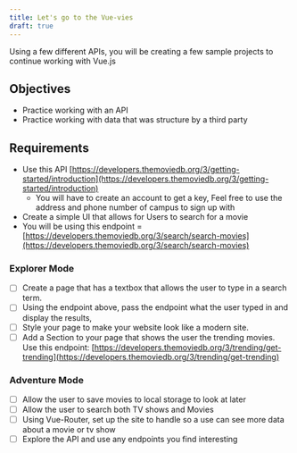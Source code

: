 ```yaml
---
title: Let's go to the Vue-vies
draft: true
---
```


Using a few different APIs, you will be creating a few sample projects to continue working with Vue.js

## Objectives

- Practice working with an API
- Practice working with data that was structure by a third party

## Requirements

- Use this API [https://developers.themoviedb.org/3/getting-started/introduction](https://developers.themoviedb.org/3/getting-started/introduction)
    - You will have to create an account to get a key, Feel free to use the address and phone number of campus to sign up with
- Create a simple UI that allows for Users to search for a movie
- You will be using this endpoint = [https://developers.themoviedb.org/3/search/search-movies](https://developers.themoviedb.org/3/search/search-movies)


### Explorer Mode

- [ ] Create a page that has a textbox that allows the user to type in a search term.
- [ ] Using the endpoint above, pass the endpoint what the user typed in and display the results,
- [ ] Style your page to make your website look like a modern site.
- [ ] Add a Section to your page that shows the user the trending movies. Use this endpoint: [https://developers.themoviedb.org/3/trending/get-trending](https://developers.themoviedb.org/3/trending/get-trending)

### Adventure Mode

- [ ] Allow the user to save movies to local storage to look at later
- [ ] Allow the user to search both TV shows and Movies
- [ ] Using Vue-Router, set up the site to handle so a use can see more data about a movie or tv show
- [ ] Explore the API and use any endpoints you find interesting
